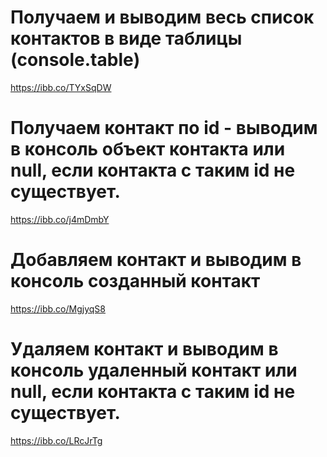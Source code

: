 # Получаем и выводим весь список контактов в виде таблицы (console.table)
https://ibb.co/TYxSqDW

# Получаем контакт по id - выводим в консоль объект контакта или null, если контакта с таким id не существует.
https://ibb.co/j4mDmbY

# Добавляем контакт и выводим в консоль созданный контакт
https://ibb.co/MgjyqS8

# Удаляем контакт и выводим в консоль удаленный контакт или null, если контакта с таким id не существует.
https://ibb.co/LRcJrTg